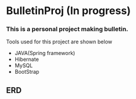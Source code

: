 # BulletinProj (In progress)
### This is a personal project making bulletin.
Tools used for this project are shown below
<ul>
  <li>JAVA(Spring framework)
  <li>Hibernate</li>
  <li>MySQL</li>
  <li>BootStrap</li>
</ul>

## ERD
